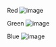 Red
![image](https://user-images.githubusercontent.com/114199773/206600526-7f5f9d73-5e94-456f-8817-7f488381d3b8.png)

Green
![image](https://user-images.githubusercontent.com/114199773/206600630-3be13d4f-3b71-4a68-b063-af39a8db0ca1.png)

Blue
![image](https://user-images.githubusercontent.com/114199773/206600584-04fe61e9-ba1e-4760-b1e0-7d942098d738.png)
